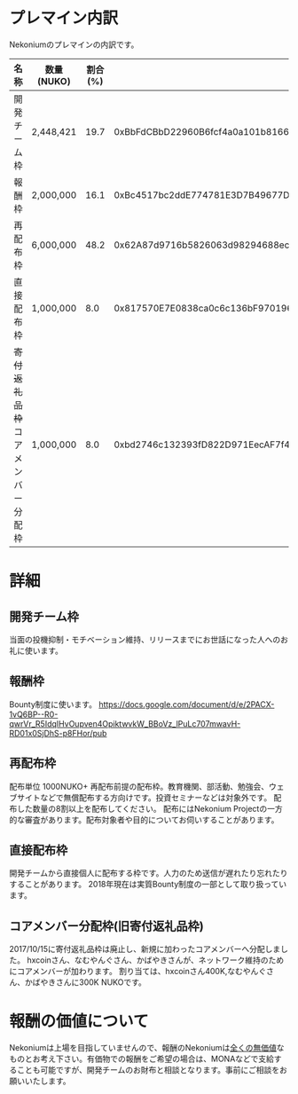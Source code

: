 # プレマイン内訳

Nekoniumのプレマインの内訳です。

|名称|数量(NUKO)|割合(%)||
|---|---|---|---|
|開発チーム枠|2,448,421|19.7|0xBbFdCBbD22960B6fcf4a0a101b816614aa551c4b|
|報酬枠|2,000,000|16.1|0xBc4517bc2ddE774781E3D7B49677DE3449D4D581|
|再配布枠|6,000,000|48.2|0x62A87d9716b5826063d98294688ec76F774034d6|
|直接配布枠|1,000,000|8.0|0x817570E7E0838ca0c6c136bF9701962FF7a6e562|
|<s>寄付返礼品枠</s><br/>コアメンバー分配枠|1,000,000|8.0|0xbd2746c132393fD822D971EecAF7f4cd770A5472|

# 詳細

## 開発チーム枠
当面の投機抑制・モチベーション維持、リリースまでにお世話になった人へのお礼に使います。

## 報酬枠
Bounty制度に使います。
https://docs.google.com/document/d/e/2PACX-1vQ6BP--R0-qwrVr_R5IdqIHvOupven4OpiktwvkW_BBoVz_lPuLc707mwavH-RD01x0SjDhS-p8FHor/pub

## 再配布枠
配布単位 1000NUKO+ 
再配布前提の配布枠。教育機関、部活動、勉強会、ウェブサイトなどで無償配布する方向けです。投資セミナーなどは対象外です。
配布した数量の8割以上を配布してください。
配布にはNekonium Projectの一方的な審査があります。配布対象者や目的についてお伺いすることがあります。

## 直接配布枠
開発チームから直接個人に配布する枠です。人力のため送信が遅れたり忘れたりすることがあります。
2018年現在は実質Bounty制度の一部として取り扱っています。

## コアメンバー分配枠(旧寄付返礼品枠)
2017/10/15に寄付返礼品枠は廃止し、新規に加わったコアメンバーへ分配しました。
hxcoinさん、なむやんぐさん、かばやきさんが、ネットワーク維持のためにコアメンバーが加わります。
割り当ては、hxcoinさん400K,なむやんぐさん、かばやきさんに300K NUKOです。


# 報酬の価値について
Nekoniumは上場を目指していませんので、報酬のNekoniumは<u>全くの無価値</u>なものとお考え下さい。有価物での報酬をご希望の場合は、MONAなどで支給することも可能ですが、開発チームのお財布と相談となります。事前にご相談をお願いいたします。
